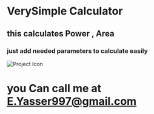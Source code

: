 # VerySimple Calculator
## this calculates Power , Area
### just add needed parameters to calculate easily
![Project Icon](https://www.iconfinder.com/icons/2890562/download/png/1024)

# you Can call me at E.Yasser997@gmail.com